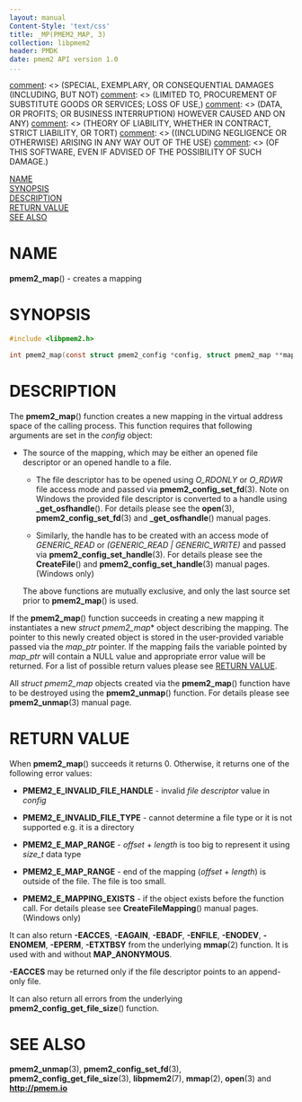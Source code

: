 ```yaml
---
layout: manual
Content-Style: 'text/css'
title: _MP(PMEM2_MAP, 3)
collection: libpmem2
header: PMDK
date: pmem2 API version 1.0
...
```


[comment]: <> (Copyright 2019, Intel Corporation)

[comment]: <> (Redistribution and use in source and binary forms, with or without)
[comment]: <> (modification, are permitted provided that the following conditions)
[comment]: <> (are met:)
[comment]: <> (    * Redistributions of source code must retain the above copyright)
[comment]: <> (      notice, this list of conditions and the following disclaimer.)
[comment]: <> (    * Redistributions in binary form must reproduce the above copyright)
[comment]: <> (      notice, this list of conditions and the following disclaimer in)
[comment]: <> (      the documentation and/or other materials provided with the)
[comment]: <> (      distribution.)
[comment]: <> (    * Neither the name of the copyright holder nor the names of its)
[comment]: <> (      contributors may be used to endorse or promote products derived)
[comment]: <> (      from this software without specific prior written permission.)

[comment]: <> (THIS SOFTWARE IS PROVIDED BY THE COPYRIGHT HOLDERS AND CONTRIBUTORS)
[comment]: <> ("AS IS" AND ANY EXPRESS OR IMPLIED WARRANTIES, INCLUDING, BUT NOT)
[comment]: <> (LIMITED TO, THE IMPLIED WARRANTIES OF MERCHANTABILITY AND FITNESS FOR)
[comment]: <> (A PARTICULAR PURPOSE ARE DISCLAIMED. IN NO EVENT SHALL THE COPYRIGHT)
[comment]: <> (OWNER OR CONTRIBUTORS BE LIABLE FOR ANY DIRECT, INDIRECT, INCIDENTAL,)
[comment]: <> (SPECIAL, EXEMPLARY, OR CONSEQUENTIAL DAMAGES (INCLUDING, BUT NOT)
[comment]: <> (LIMITED TO, PROCUREMENT OF SUBSTITUTE GOODS OR SERVICES; LOSS OF USE,)
[comment]: <> (DATA, OR PROFITS; OR BUSINESS INTERRUPTION) HOWEVER CAUSED AND ON ANY)
[comment]: <> (THEORY OF LIABILITY, WHETHER IN CONTRACT, STRICT LIABILITY, OR TORT)
[comment]: <> ((INCLUDING NEGLIGENCE OR OTHERWISE) ARISING IN ANY WAY OUT OF THE USE)
[comment]: <> (OF THIS SOFTWARE, EVEN IF ADVISED OF THE POSSIBILITY OF SUCH DAMAGE.)

[comment]: <> (pmem2_map.3 -- man page for libpmem2 pmem2_map operation)

[NAME](#name)<br />
[SYNOPSIS](#synopsis)<br />
[DESCRIPTION](#description)<br />
[RETURN VALUE](#return-value)<br />
[SEE ALSO](#see-also)<br />

# NAME #

**pmem2_map**() - creates a mapping

# SYNOPSIS #

```c
#include <libpmem2.h>

int pmem2_map(const struct pmem2_config *config, struct pmem2_map **map_ptr);
```

# DESCRIPTION #

The **pmem2_map**() function creates a new mapping in the virtual address space
of the calling process. This function requires that following arguments are set
in the *config* object:

* The source of the mapping, which may be either an opened file descriptor or
an opened handle to a file.

    * The file descriptor has to be opened using *O_RDONLY* or *O_RDWR* file
access mode and passed via **pmem2_config_set_fd**(3). Note on Windows the
provided file descriptor is converted to a handle using **\_get_osfhandle**().
For details please see the **open**(3), **pmem2_config_set_fd**(3) and
**\_get_osfhandle**() manual pages.

    * Similarly, the handle has to be created with an access mode of
*GENERIC_READ* or *(GENERIC_READ | GENERIC_WRITE)* and passed via
**pmem2_config_set_handle**(3). For details please see the **CreateFile**() and
**pmem2_config_set_handle**(3) manual pages. (Windows only)

    The above functions are mutually exclusive, and only the last source set
prior to **pmem2_map**() is used.

If the **pmem2_map**() function succeeds in creating a new mapping it
instantiates a new *struct pmem2_map** object describing the mapping. The
pointer to this newly created object is stored in the user-provided variable
passed via the *map_ptr* pointer. If the mapping fails the variable pointed by
*map_ptr* will contain a NULL value and appropriate error value will be
returned. For a list of possible return values please see
[RETURN VALUE](#return-value).

All *struct pmem2_map* objects created via the **pmem2_map**() function have to
be destroyed using the **pmem2_unmap**() function. For details please see
**pmem2_unmap**(3) manual page.

# RETURN VALUE #

When **pmem2_map**() succeeds it returns 0. Otherwise, it returns
one of the following error values:

* **PMEM2_E_INVALID_FILE_HANDLE** - invalid *file descriptor* value in *config*

* **PMEM2_E_INVALID_FILE_TYPE** - cannot determine a file type or it is not
supported e.g. it is a directory

* **PMEM2_E_MAP_RANGE** - *offset* + *length* is too big to represent it using
*size_t* data type

* **PMEM2_E_MAP_RANGE** - end of the mapping (*offset* + *length*) is outside
of the file. The file is too small.

* **PMEM2_E_MAPPING_EXISTS** - if the object exists before the function call.
For details please see **CreateFileMapping**() manual pages. (Windows only)

It can also return **-EACCES**, **-EAGAIN**, **-EBADF**, **-ENFILE**,
**-ENODEV**, **-ENOMEM**, **-EPERM**, **-ETXTBSY** from the underlying
**mmap**(2) function. It is used with and without **MAP_ANONYMOUS**.

**-EACCES** may be returned only if the file descriptor points to an
append-only file.

It can also return all errors from the underlying
**pmem2_config_get_file_size**() function.

# SEE ALSO #

**pmem2_unmap**(3), **pmem2_config_set_fd**(3),
**pmem2_config_get_file_size**(3), **libpmem2**(7), **mmap**(2), **open**(3) and
**<http://pmem.io>**
